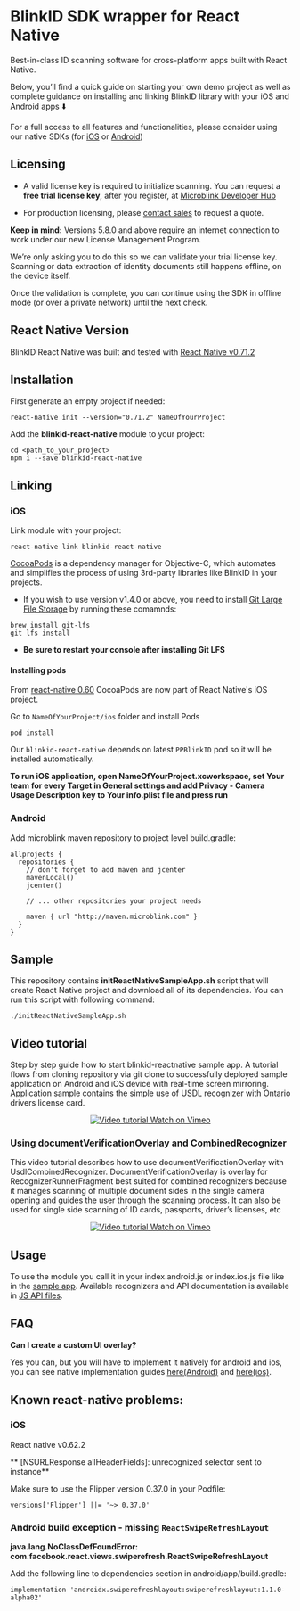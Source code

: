 # BlinkID SDK wrapper for React Native

Best-in-class ID scanning software for cross-platform apps built with React Native.

Below, you’ll find a quick guide on starting your own demo project as well as complete guidance on installing and linking BlinkID library with your iOS and Android apps ⬇️

For a full access to all features and functionalities, please consider using our native SDKs (for [iOS](https://github.com/BlinkID/blinkid-ios) or [Android](https://github.com/BlinkID/blinkid-android))


## Licensing

- A valid license key is required to initialize scanning. You can request a **free trial license key**, after you register, at [Microblink Developer Hub](https://account.microblink.com/signin)

- For production licensing, please [contact sales](https://microblink.com/contact-us) to request a quote.

**Keep in mind:** Versions 5.8.0 and above require an internet connection to work under our new License Management Program.

We’re only asking you to do this so we can validate your trial license key. Scanning or data extraction of identity documents still happens offline, on the device itself. 

Once the validation is complete, you can continue using the SDK in offline mode (or over a private network) until the next check.


## React Native Version

BlinkID React Native was built and tested with [React Native v0.71.2](https://github.com/facebook/react-native/releases/tag/v0.71.2)

## Installation

First generate an empty project if needed:

```shell
react-native init --version="0.71.2" NameOfYourProject
```

Add the **blinkid-react-native** module to your project:

```shell
cd <path_to_your_project>
npm i --save blinkid-react-native
```

## Linking

### iOS

Link module with your project: 

```shell
react-native link blinkid-react-native
```

[CocoaPods](http://cocoapods.org) is a dependency manager for Objective-C, which automates and simplifies the process of using 3rd-party libraries like BlinkID in your projects.

- If you wish to use version v1.4.0 or above, you need to install [Git Large File Storage](https://git-lfs.github.com) by running these comamnds:

```shell
brew install git-lfs
git lfs install
```

- **Be sure to restart your console after installing Git LFS**

#### Installing pods

From [react-native 0.60](https://facebook.github.io/react-native/blog/2019/07/03/version-60#cocoapods-by-default) CocoaPods are now part of React Native's iOS project.

Go to `NameOfYourProject/ios` folder and install Pods

```shell
pod install
```

Our `blinkid-react-native` depends on latest `PPBlinkID` pod so it will be installed automatically.

**To run iOS application, open NameOfYourProject.xcworkspace, set Your team for every Target in General settings and add Privacy - Camera Usage Description key to Your info.plist file and press run**

### Android

Add microblink maven repository to project level build.gradle:

```
allprojects {
  repositories {
    // don't forget to add maven and jcenter
    mavenLocal()
    jcenter()
    
    // ... other repositories your project needs
    
    maven { url "http://maven.microblink.com" }
  }
}
```

## Sample

This repository contains **initReactNativeSampleApp.sh** script that will create React Native project and download all of its dependencies. You can run this script with following command: 
```shell
./initReactNativeSampleApp.sh
```

## Video tutorial

Step by step guide how to start blinkid-reactnative sample app. A tutorial flows from cloning repository via git clone to successfully deployed sample application on Android and iOS device with real-time screen mirroring. Application sample contains the simple use of USDL recognizer with Ontario drivers license card.

<p align="center" >
  <a href="https://vimeo.com/289850200" target="_blank">
    <img src="https://i.vimeocdn.com/video/725592267_1280x720.jpg" alt="Video tutorial" />
  </a>
  <a href="https://vimeo.com/289850200" target="_blank">Watch on Vimeo</a>
</p>

  ### Using documentVerificationOverlay and CombinedRecognizer

This video tutorial describes how to use documentVerificationOverlay with UsdlCombinedRecognizer.
DocumentVerificationOverlay is overlay for RecognizerRunnerFragment best suited for combined recognizers because it manages scanning of multiple document sides in the single camera opening and guides the user through the scanning process. It can also be used for single side scanning of ID cards, passports, driver’s licenses, etc

<p align="center" >
  <a href="https://vimeo.com/293090827" target="_blank">
    <img src="https://i.vimeocdn.com/video/729644410_1280x720.jpg" alt="Video tutorial" />
  </a>
  <a href="https://vimeo.com/293090827" target="_blank">Watch on Vimeo</a>
</p>

## Usage

To use the module you call it in your index.android.js or index.ios.js file like in the [sample app](SampleFiles/index.js). Available recognizers and API documentation is available in [JS API files](BlinkID).

## FAQ

**Can I create a custom UI overlay?**

Yes you can, but you will have to implement it natively for android and ios, you can see native implementation guides [here(Android)](https://github.com/BlinkID/blinkid-android#recognizerRunnerView) and [here(ios)](https://github.com/BlinkID/blinkid-ios#recognizerRunnerViewController).

## Known react-native problems:

### iOS
React native v0.62.2

** [NSURLResponse allHeaderFields]: unrecognized selector sent to instance**

Make sure to use the Flipper version 0.37.0 in your Podfile:

`versions['Flipper'] ||= '~> 0.37.0'` 

### Android build exception - missing `ReactSwipeRefreshLayout`

**java.lang.NoClassDefFoundError: com.facebook.react.views.swiperefresh.ReactSwipeRefreshLayout**

Add the following line to dependencies section in android/app/build.gradle:

`implementation 'androidx.swiperefreshlayout:swiperefreshlayout:1.1.0-alpha02'`

